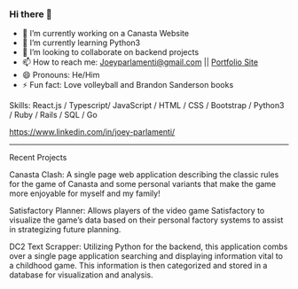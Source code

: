 ### Hi there 👋

- 🔭 I’m currently working on a Canasta Website
- 🌱 I’m currently learning Python3
- 👯 I’m looking to collaborate on backend projects
- 📫 How to reach me: Joeyparlamenti@gmail.com || [Portfolio Site](https://joeyparlamenti.com/)
- 😄 Pronouns: He/Him
- ⚡ Fun fact: Love volleyball and Brandon Sanderson books

Skills: React.js / Typescript/ JavaScript / HTML / CSS / Bootstrap / Python3 / Ruby / Rails / SQL / Go

https://www.linkedin.com/in/joey-parlamenti/

--------------------------------------------------

Recent Projects

Canasta Clash: A single page web application describing the classic rules for the game of Canasta and some personal variants that make the game more enjoyable for myself and my family!

Satisfactory Planner: Allows players of the video game Satisfactory to visualize the game’s data based on their personal factory systems to assist in strategizing future planning.

DC2 Text Scrapper: Utilizing Python for the backend, this application combs over a single page application searching and displaying information vital to a childhood game. This information is then categorized and stored in a database for visualization and analysis.

